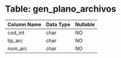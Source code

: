 # Table: gen_plano_archivos

| Column Name | Data Type | Nullable |
|-------------|-----------|----------|
| cod_int | char | NO |
| tip_arc | char | NO |
| nom_arc | char | NO |
